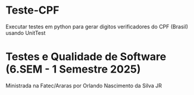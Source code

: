 # Teste-CPF
Executar testes em python para gerar digitos verificadores do CPF (Brasil) usando UnitTest
# Testes e Qualidade de Software (6.SEM - 1 Semestre 2025)
Ministrada na Fatec/Araras por Orlando Nascimento da Silva JR
